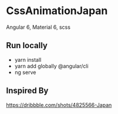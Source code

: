 # CssAnimationJapan

Angular 6, Material 6, scss

## Run locally

- yarn install
- yarn add globally @angular/cli
- ng serve

## Inspired By
https://dribbble.com/shots/4825566-Japan
